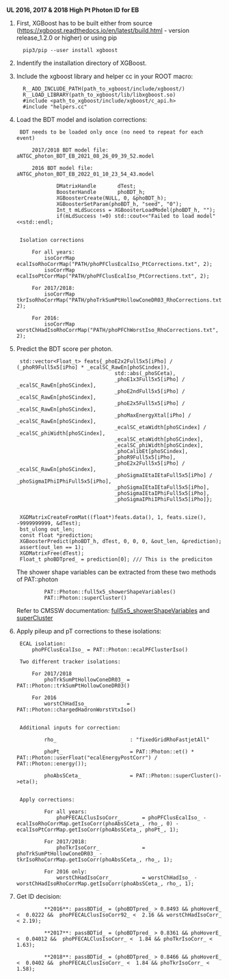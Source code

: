﻿
**UL 2016, 2017 & 2018 High Pt Photon ID for EB**

1. First, XGBoost has to be built either from source (https://xgboost.readthedocs.io/en/latest/build.html - version release_1.2.0 or higher) or using pip

		 pip3/pip --user install xgboost

2.  Indentify the installation directory of XGBoost. 

3. Include the xgboost library and helper cc in your ROOT macro:

		 R__ADD_INCLUDE_PATH(path_to_xgboost/include/xgboost/) 
		 R__LOAD_LIBRARY(path_to_xgboost/lib/libxgboost.so) 
		 #include <path_to_xgboost/include/xgboost/c_api.h>
		 #include "helpers.cc"

4. Load the BDT model and isolation corrections:
		
		BDT needs to be loaded only once (no need to repeat for each event)

			2017/2018 BDT model file: aNTGC_photon_BDT_EB_2021_08_26_09_39_52.model

			2016 BDT model file: aNTGC_photon_BDT_EB_2022_01_10_23_54_43.model
			
				    DMatrixHandle 		dTest;
				    BoosterHandle 		phoBDT_h;
				    XGBoosterCreate(NULL, 0, &phoBDT_h); 
				    XGBoosterSetParam(phoBDT_h, "seed", "0"); 
				    Int_t mLdSuccess = XGBoosterLoadModel(phoBDT_h, "");
				    if(mLdSuccess !=0) std::cout<<"Failed to load model"<<std::endl;


	    Isolation corrections

		    For all years:
				isoCorrMap ecalIsoRhoCorrMap("PATH/phoPFClusEcalIso_PtCorrections.txt", 2);
				isoCorrMap ecalIsoPtCorrMap("PATH/phoPFClusEcalIso_PtCorrections.txt", 2);

			For 2017/2018:
				isoCorrMap tkrIsoRhoCorrMap("PATH/phoTrkSumPtHollowConeDR03_RhoCorrections.txt", 2);

			For 2016:
				isoCorrMap worstChHadIsoRhoCorrMap("PATH/phoPFChWorstIso_RhoCorrections.txt", 2);

5. Predict the BDT score per photon.

		std::vector<Float_t> feats{_phoE2x2Full5x5[iPho] / (_phoR9Full5x5[iPho] * _ecalSC_RawEn[phoSCindex]),
		                               std::abs(_phoSCeta),
		                               _phoE1x3Full5x5[iPho] / _ecalSC_RawEn[phoSCindex],
		                               _phoE2ndFull5x5[iPho] / _ecalSC_RawEn[phoSCindex],
		                               _phoE2x5Full5x5[iPho] / _ecalSC_RawEn[phoSCindex],
		                               _phoMaxEnergyXtal[iPho] / _ecalSC_RawEn[phoSCindex],
		                               _ecalSC_etaWidth[phoSCindex] / _ecalSC_phiWidth[phoSCindex],
		                               _ecalSC_etaWidth[phoSCindex],
		                               _ecalSC_phiWidth[phoSCindex],
		                               _phoCalibEt[phoSCindex],
		                               _phoR9Full5x5[iPho],
		                               _phoE2x2Full5x5[iPho] / _ecalSC_RawEn[phoSCindex],
		                               _phoSigmaIEtaIEtaFull5x5[iPho] / _phoSigmaIPhiIPhiFull5x5[iPho],
		                               _phoSigmaIEtaIEtaFull5x5[iPho],
		                               _phoSigmaIEtaIPhiFull5x5[iPho],
		                               _phoSigmaIPhiIPhiFull5x5[iPho]};


		XGDMatrixCreateFromMat((float*)feats.data(), 1, feats.size(), -9999999999, &dTest);
		bst_ulong out_len;
		const float *prediction;
		XGBoosterPredict(phoBDT_h, dTest, 0, 0, 0, &out_len, &prediction);
		assert(out_len == 1);
		XGDMatrixFree(dTest);
		Float_t phoBDTpred_ = prediction[0]; /// This is the prediciton
	
	The shower shape variables can be extracted from these two methods of PAT::photon

				PAT::Photon::full5x5_showerShapeVariables()
				PAT::Photon::superCluster()
	
	Refer to CMSSW documentation:				[full5x5_showerShapeVariables](https://cmsdoxygen.web.cern.ch/cmsdoxygen/CMSSW_10_6_24/doc/html/d0/d08/structreco_1_1Photon_1_1ShowerShape.html) and	[superCluster](https://cmsdoxygen.web.cern.ch/cmsdoxygen/CMSSW_10_6_24/doc/html/d2/de8/classreco_1_1SuperCluster.html)

6. Apply pileup and pT corrections to these isolations:
				
		ECAL isolation:
			phoPFClusEcalIso_ = PAT::Photon::ecalPFClusterIso()

		Two different tracker isolations:
			
			For 2017/2018
				phoTrkSumPtHollowConeDR03_ = PAT::Photon::trkSumPtHollowConeDR03()

			For 2016 
				worstChHadIso_ 			   = PAT::Photon::chargedHadronWorstVtxIso() 


		Additional inputs for correction:
				
				rho_ 						: "fixedGridRhoFastjetAll"

				phoPt_     					= PAT::Photon::et() * PAT::Photon::userFloat("ecalEnergyPostCorr") / PAT::Photon::energy());

				phoAbsSCeta_				= PAT::Photon::superCluster()->eta();


		Apply corrections:

				For all years:
					phoPFECALClusIsoCorr_      	= phoPFClusEcalIso_ - ecalIsoRhoCorrMap.getIsoCorr(phoAbsSCeta_, rho_, 0) - ecalIsoPtCorrMap.getIsoCorr(phoAbsSCeta_, phoPt_, 1);
				
				For 2017/2018:
					phoTkrIsoCorr_             	= phoTrkSumPtHollowConeDR03_ - tkrIsoRhoCorrMap.getIsoCorr(phoAbsSCeta_, rho_, 1);
				
				For 2016 only:
					worstChHadIsoCorr_          = worstChHadIso_ - worstChHadIsoRhoCorrMap.getIsoCorr(phoAbsSCeta_, rho_, 1);
	

7. Get ID decision:

				**2016**: passBDTid_ = (phoBDTpred_ > 0.8493 && phoHoverE_ <  0.0222 &&  phoPFECALClusIsoCorr92_ <  2.16 && worstChHadIsoCorr_ < 2.19);

				**2017**: passBDTid_ = (phoBDTpred_ > 0.8361 && phoHoverE_ <  0.04012 &&  phoPFECALClusIsoCorr_ <  1.84 && phoTkrIsoCorr_ < 1.63);

				**2018**: passBDTid_ = (phoBDTpred_ > 0.8466 && phoHoverE_ <  0.0402 &&  phoPFECALClusIsoCorr_ <  1.84 && phoTkrIsoCorr_ < 1.58);
